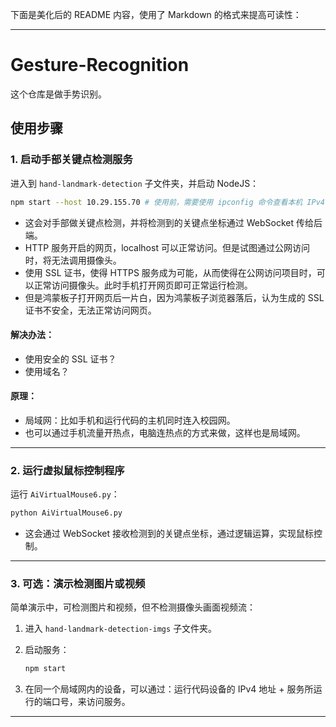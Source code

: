 下面是美化后的 README 内容，使用了 Markdown 的格式来提高可读性：

---

# Gesture-Recognition

这个仓库是做手势识别。

## 使用步骤

### 1. 启动手部关键点检测服务

进入到 `hand-landmark-detection` 子文件夹，并启动 NodeJS：

```bash
npm start --host 10.29.155.70 # 使用前，需要使用 ipconfig 命令查看本机 IPv4 地址，来修改此处
```

- 这会对手部做关键点检测，并将检测到的关键点坐标通过 WebSocket 传给后端。
- HTTP 服务开启的网页，localhost 可以正常访问。但是试图通过公网访问时，将无法调用摄像头。
- 使用 SSL 证书，使得 HTTPS 服务成为可能，从而使得在公网访问项目时，可以正常访问摄像头。此时手机打开网页即可正常运行检测。
- 但是鸿蒙板子打开网页后一片白，因为鸿蒙板子浏览器落后，认为生成的 SSL 证书不安全，无法正常访问网页。

#### 解决办法：
- 使用安全的 SSL 证书？
- 使用域名？

#### 原理：
- 局域网：比如手机和运行代码的主机同时连入校园网。
- 也可以通过手机流量开热点，电脑连热点的方式来做，这样也是局域网。

---

### 2. 运行虚拟鼠标控制程序

运行 `AiVirtualMouse6.py`：

```bash
python AiVirtualMouse6.py
```

- 这会通过 WebSocket 接收检测到的关键点坐标，通过逻辑运算，实现鼠标控制。

---

### 3. 可选：演示检测图片或视频

简单演示中，可检测图片和视频，但不检测摄像头画面视频流：

1. 进入 `hand-landmark-detection-imgs` 子文件夹。
2. 启动服务：

   ```bash
   npm start
   ```

3. 在同一个局域网内的设备，可以通过：运行代码设备的 IPv4 地址 + 服务所运行的端口号，来访问服务。

---